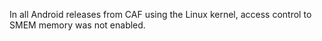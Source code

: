In all Android releases from CAF using the Linux kernel, access control to SMEM memory was not enabled.